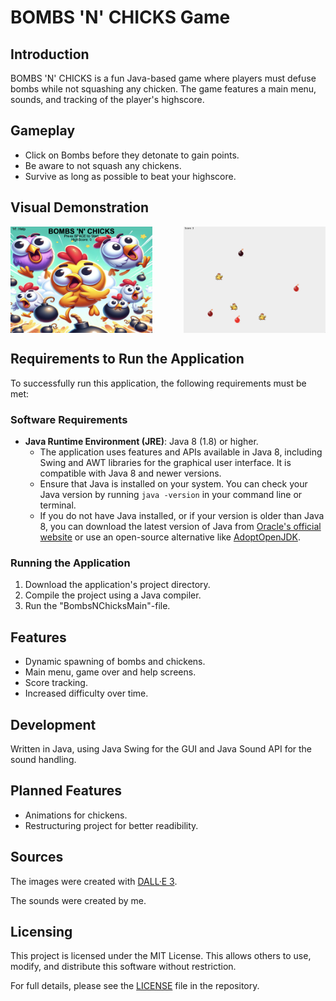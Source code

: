 # BOMBS 'N' CHICKS Game

## Introduction

BOMBS 'N' CHICKS is a fun Java-based game where players must defuse bombs while not squashing any chicken. The game features a main menu, sounds, and tracking of the player's highscore.

## Gameplay

- Click on Bombs before they detonate to gain points.
- Be aware to not squash any chickens.
- Survive as long as possible to beat your highscore.

## Visual Demonstration

<div style="display: flex; justify-content: space-between; align-items: center;">
  <img src="resources/readmeAssets/TitleScreen.png" alt="Title Screen" width="45%">
  <img src="resources/readmeAssets/IngameFootage.png" alt="Ingame Footage" width="45%">
</div>


## Requirements to Run the Application

To successfully run this application, the following requirements must be met:

### Software Requirements

- **Java Runtime Environment (JRE)**: Java 8 (1.8) or higher.
  - The application uses features and APIs available in Java 8, including Swing and AWT libraries for the graphical user interface. It is compatible with Java 8 and newer versions.
  - Ensure that Java is installed on your system. You can check your Java version by running `java -version` in your command line or terminal.
  - If you do not have Java installed, or if your version is older than Java 8, you can download the latest version of Java from [Oracle's official website](https://www.oracle.com/java/technologies/javase-jdk11-downloads.html) or use an open-source alternative like [AdoptOpenJDK](https://adoptopenjdk.net/).

### Running the Application

1. Download the application's project directory.
2. Compile the project using a Java compiler.
3. Run the "BombsNChicksMain"-file.

## Features

- Dynamic spawning of bombs and chickens.
- Main menu, game over and help screens.
- Score tracking.
- Increased difficulty over time.

## Development

Written in Java, using Java Swing for the GUI and Java Sound API for the sound handling.

## Planned Features

- Animations for chickens.
- Restructuring project for better readibility.

## Sources

The images were created with [DALL·E 3](https://openai.com/dall-e-3).

The sounds were created by me.

## Licensing

This project is licensed under the MIT License. This allows others to use, modify, and distribute this software without restriction.

For full details, please see the [LICENSE](./LICENSE) file in the repository.
